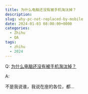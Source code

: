 ```yaml
---
title: 为什么电脑还没有被手机淘汰掉？
description:
slug: why-pc-not-replaced-by-mobile
date: 2024-01-03 08:00:00+0000
categories:
  - Zhihu
  - QA
tags:
  - zhihu
  - 2024
---
```


Q: [为什么电脑还没有被手机淘汰掉？](https://www.zhihu.com/question/579778692)

A:

不是我说谁，我说在座的各位，都...



